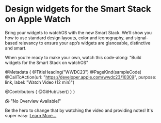 # Design widgets for the Smart Stack on Apple Watch

Bring your widgets to watchOS with the new Smart Stack. We’ll show you how to use standard design layouts, color and iconography, and signal-based relevancy to ensure your app’s widgets are glanceable, distinctive and smart.

When you’re ready to make your own, watch this code-along: "Build widgets for the Smart Stack on watchOS"

@Metadata {
   @TitleHeading("WWDC23")
   @PageKind(sampleCode)
   @CallToAction(url: "https://developer.apple.com/wwdc23/10309", purpose: link, label: "Watch Video (12 min)")

   @Contributors {
      @GitHubUser(<replace this with your GitHub handle>)
   }
}

😱 "No Overview Available!"

Be the hero to change that by watching the video and providing notes! It's super easy:
 [Learn More…](https://wwdcnotes.github.io/WWDCNotes/documentation/wwdcnotes/contributing)
